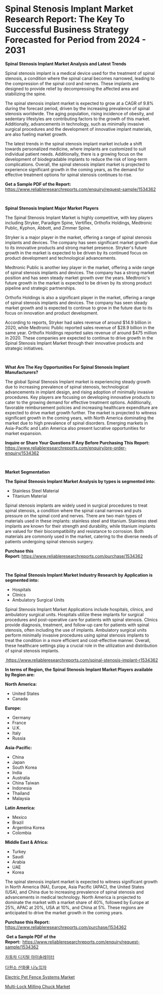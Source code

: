 <p><h1>Spinal Stenosis Implant Market Research Report: The Key To Successful Business Strategy Forecasted for Period from 2024 - 2031</h1></p><p><strong>Spinal Stenosis Implant Market Analysis and Latest Trends</strong></p>
<p><p>Spinal stenosis implant is a medical device used for the treatment of spinal stenosis, a condition where the spinal canal becomes narrowed, leading to the compression of the spinal cord and nerves. These implants are designed to provide relief by decompressing the affected area and stabilizing the spine.</p><p>The spinal stenosis implant market is expected to grow at a CAGR of 9.8% during the forecast period, driven by the increasing prevalence of spinal stenosis worldwide. The aging population, rising incidence of obesity, and sedentary lifestyles are contributing factors to the growth of this market. Additionally, advancements in technology, such as minimally invasive surgical procedures and the development of innovative implant materials, are also fueling market growth.</p><p>The latest trends in the spinal stenosis implant market include a shift towards personalized medicine, where implants are customized to suit individual patient needs. Additionally, there is a growing focus on the development of biodegradable implants to reduce the risk of long-term complications. Overall, the spinal stenosis implant market is projected to experience significant growth in the coming years, as the demand for effective treatment options for spinal stenosis continues to rise.</p></p>
<p><strong>Get a Sample PDF of the Report:&nbsp;</strong> <a href="https://www.reliableresearchreports.com/enquiry/request-sample/1534362">https://www.reliableresearchreports.com/enquiry/request-sample/1534362</a></p>
<p>&nbsp;</p>
<p><strong>Spinal Stenosis Implant Major Market Players</strong></p>
<p><p>The Spinal Stenosis Implant Market is highly competitive, with key players including Stryker, Paradigm Spine, Vertiflex, Orthofix Holdings, Medtronic Public, Kyphon, Abbott, and Zimmer Spine. </p><p>Stryker is a major player in the market, offering a range of spinal stenosis implants and devices. The company has seen significant market growth due to its innovative products and strong market presence. Stryker's future growth in the market is expected to be driven by its continued focus on product development and technological advancements.</p><p>Medtronic Public is another key player in the market, offering a wide range of spinal stenosis implants and devices. The company has a strong market position and has seen steady market growth over the years. Medtronic's future growth in the market is expected to be driven by its strong product pipeline and strategic partnerships.</p><p>Orthofix Holdings is also a significant player in the market, offering a range of spinal stenosis implants and devices. The company has seen steady market growth and is expected to continue to grow in the future due to its focus on innovation and product development. </p><p>According to reports, Stryker had sales revenue of around $14.9 billion in 2020, while Medtronic Public reported sales revenue of $28.9 billion in the same year. Orthofix Holdings reported sales revenue of around $475 million in 2020. These companies are expected to continue to drive growth in the Spinal Stenosis Implant Market through their innovative products and strategic initiatives.</p></p>
<p>&nbsp;</p>
<p><strong>What Are The Key Opportunities For Spinal Stenosis Implant Manufacturers?</strong></p>
<p><p>The global Spinal Stenosis Implant market is experiencing steady growth due to increasing prevalence of spinal stenosis, technological advancements in implant design, and rising adoption of minimally invasive procedures. Key players are focusing on developing innovative products to cater to the growing demand for effective treatment options. Additionally, favorable reimbursement policies and increasing healthcare expenditure are expected to drive market growth further. The market is projected to witness significant growth in the coming years, with North America dominating the market due to high prevalence of spinal disorders. Emerging markets in Asia-Pacific and Latin America also present lucrative opportunities for market expansion.</p></p>
<p><strong>Inquire or Share Your Questions If Any Before Purchasing This Report:</strong> <a href="https://www.reliableresearchreports.com/enquiry/pre-order-enquiry/1534362">https://www.reliableresearchreports.com/enquiry/pre-order-enquiry/1534362</a></p>
<p>&nbsp;</p>
<p><strong>Market Segmentation</strong></p>
<p><strong>The Spinal Stenosis Implant Market Analysis by types is segmented into:</strong></p>
<p><ul><li>Stainless Steel Material</li><li>Titanium Material</li></ul></p>
<p><p>Spinal stenosis implants are widely used in surgical procedures to treat spinal stenosis, a condition where the spinal canal narrows and puts pressure on the spinal cord and nerves. There are two main types of materials used in these implants: stainless steel and titanium. Stainless steel implants are known for their strength and durability, while titanium implants are valued for their biocompatibility and resistance to corrosion. Both materials are commonly used in the market, catering to the diverse needs of patients undergoing spinal stenosis surgery.</p></p>
<p><strong>Purchase this Report:&nbsp;</strong><a href="https://www.reliableresearchreports.com/purchase/1534362">https://www.reliableresearchreports.com/purchase/1534362</a></p>
<p>&nbsp;</p>
<p><strong>The Spinal Stenosis Implant Market Industry Research by Application is segmented into:</strong></p>
<p><ul><li>Hospitals</li><li>Clinics</li><li>Ambulatory Surgical Units</li></ul></p>
<p><p>Spinal Stenosis Implant Market Applications include hospitals, clinics, and ambulatory surgical units. Hospitals utilize these implants for surgical procedures and post-operative care for patients with spinal stenosis. Clinics provide diagnosis, treatment, and follow-up care for patients with spinal stenosis, often including the use of implants. Ambulatory surgical units perform minimally invasive procedures using spinal stenosis implants to treat the condition in a more efficient and cost-effective manner. Overall, these healthcare settings play a crucial role in the utilization and distribution of spinal stenosis implants.</p></p>
<p><a href="https://www.reliableresearchreports.com/spinal-stenosis-implant-r1534362">&nbsp;https://www.reliableresearchreports.com/spinal-stenosis-implant-r1534362</a></p>
<p><strong>In terms of Region, the Spinal Stenosis Implant Market Players available by Region are:</strong></p>
<p>
    <p> <strong> North America: </strong>
        <ul>
            <li>United States</li>
            <li>Canada</li>
        </ul>
        </p> 
    <p> <strong> Europe: </strong>
        <ul>
            <li>Germany</li>
            <li>France</li>
            <li>U.K.</li>
            <li>Italy</li>
            <li>Russia</li>
        </ul>
        </p> 
    <p> <strong> Asia-Pacific: </strong>
        <ul>
            <li>China</li>
            <li>Japan</li>
            <li>South Korea</li>
            <li>India</li>
            <li>Australia</li>
            <li>China Taiwan</li>
            <li>Indonesia</li>
            <li>Thailand</li>
            <li>Malaysia</li>
        </ul>
        </p> 
    <p> <strong> Latin America: </strong>
        <ul>
            <li>Mexico</li>
            <li>Brazil</li>
            <li>Argentina Korea</li>
            <li>Colombia</li>
        </ul>
        </p> 
    <p> <strong> Middle East & Africa: </strong>
        <ul>
            <li>Turkey</li>
            <li>Saudi</li>
            <li>Arabia</li>
            <li>UAE</li>
            <li>Korea</li>
        </ul>
    </p>
    </p>
<p><p>The spinal stenosis implant market is expected to witness significant growth in North America (NA), Europe, Asia Pacific (APAC), the United States (USA), and China due to increasing prevalence of spinal stenosis and advancements in medical technology. North America is projected to dominate the market with a market share of 40%, followed by Europe at 25%, APAC at 20%, USA at 10%, and China at 5%. These regions are anticipated to drive the market growth in the coming years.</p></p>
<p><strong>Purchase this Report: </strong><a href="https://www.reliableresearchreports.com/purchase/1534362">https://www.reliableresearchreports.com/purchase/1534362</a></p>
<p>&nbsp;<strong>Get a Sample PDF of the Report:&nbsp;&nbsp;</strong><a href="https://www.reliableresearchreports.com/enquiry/request-sample/1534362">https://www.reliableresearchreports.com/enquiry/request-sample/1534362</a></p>
<p><strong></strong></p>
<p><p><a href="https://github.com/rick7624/Market-Research-Report-List-2/blob/main/6209827180916.md">자동차 디지털 아이솔레이터</a></p><p><a href="https://github.com/GabrielBlanda5656/Market-Research-Report-List-2/blob/main/9316618180915.md">다원소 산화물 나노입자</a></p><p><a href="https://github.com/sajonf007/Market-Research-Report-List-1/blob/main/electric-pet-fence-systems-market.md">Electric Pet Fence Systems Market</a></p><p><a href="https://github.com/qdaxyrhp12/Market-Research-Report-List-1/blob/main/multi-lock-milling-chuck-market.md">Multi-Lock Milling Chuck Market</a></p></p>